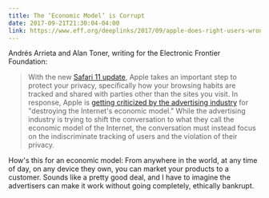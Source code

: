 ```yaml
---
title: The ‘Economic Model’ is Corrupt  
date: 2017-09-21T21:30:04-04:00
link: https://www.eff.org/deeplinks/2017/09/apple-does-right-users-wrong-advertisers
---
```


Andrés Arrieta and Alan Toner, writing for the Electronic Frontier Foundation: 

> With the new [Safari 11 update](https://www.theguardian.com/technology/2017/sep/18/apple-stopping-ads-follow-you-around-internet-sabotage-advertising-industry-ios-11-and-macos-high-sierra-safari-internet), Apple takes an important step to protect your privacy, specifically how your browsing habits are tracked and shared with parties other than the sites you visit. In response, Apple is [getting criticized by the advertising industry](http://www.prnewswire.com/news-releases/major-ad-trade-groups-release-joint-letter-outlining-deep-concerns-over-cookie-handling-functionality-of-apples-safari-11-browser-300519829.html) for "destroying the Internet's economic model." While the advertising industry is trying to shift the conversation to what they call the economic model of the Internet, the conversation must instead focus on the indiscriminate tracking of users and the violation of their privacy.

How's this for an economic model: From anywhere in the world, at any time of day, on any device they own, you can market your products to a customer. Sounds like a pretty good deal, and I have to imagine the advertisers can make it work without going completely, ethically bankrupt. 